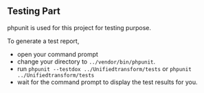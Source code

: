 ## Testing Part
phpunit is used for this project for testing purpose.

To generate a test report, 
- open your command prompt
- change your directory to `../vendor/bin/phpunit`.
- run `phpunit --testdox ../Unifiedtransform/tests` or `phpunit ../Unifiedtransform/tests`
- wait for the command prompt to display the test results for you.
